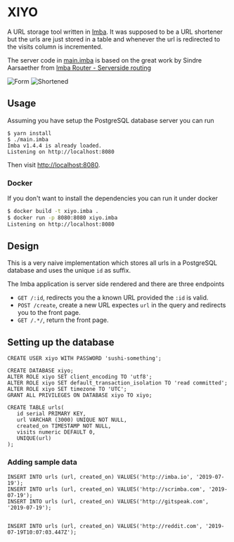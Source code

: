# XIYO

A URL storage tool written in [Imba][0]. It was supposed to be a URL shortener
but the urls are just stored in a table and whenever the url is redirected to
the visits column is incremented.

The server code in [main.imba][i] is based on the great work by Sindre
Aarsaether from [Imba Router - Serverside routing][1]

![Form](./GitHub/Form.png)
![Shortened](./GitHub/Shortened.png)

## Usage

Assuming you have setup the PostgreSQL database server you can run

```
$ yarn install
$ ./main.imba 
Imba v1.4.4 is already loaded.
Listening on http://localhost:8080
```

Then visit [http://localhost:8080](http://localhost:8080).

### Docker

If you don't want to install the dependencies you can run it under docker

```bash
$ docker build -t xiyo.imba .
$ docker run -p 8080:8080 xiyo.imba
Listening on http://localhost:8080
```

## Design

This is a very naive implementation which stores all urls in a PostgreSQL database
and uses the unique `id` as suffix. 

The Imba application is server side rendered and there are three endpoints

- `GET /:id`, redirects you the a known URL provided the `:id` is valid.
- `POST /create`, create a new URL expectes `url` in the query and redirects you 
to the front page.
- `GET /.*/`, return the front page.

## Setting up the database

```psql
CREATE USER xiyo WITH PASSWORD 'sushi-something';

CREATE DATABASE xiyo;
ALTER ROLE xiyo SET client_encoding TO 'utf8';
ALTER ROLE xiyo SET default_transaction_isolation TO 'read committed';
ALTER ROLE xiyo SET timezone TO 'UTC';
GRANT ALL PRIVILEGES ON DATABASE xiyo TO xiyo;

CREATE TABLE urls(
   id serial PRIMARY KEY,
   url VARCHAR (3000) UNIQUE NOT NULL,
   created_on TIMESTAMP NOT NULL,
   visits numeric DEFAULT 0,
   UNIQUE(url)
);
```

### Adding sample data

```psql
INSERT INTO urls (url, created_on) VALUES('http://imba.io', '2019-07-19');
INSERT INTO urls (url, created_on) VALUES('http://scrimba.com', '2019-07-19');
INSERT INTO urls (url, created_on) VALUES('http://gitspeak.com', '2019-07-19');


INSERT INTO urls (url, created_on) VALUES('http://reddit.com', '2019-07-19T10:07:03.447Z');

```

[0]: https://imba.io
[1]: https://scrimba.com/p/pMvYcg/cnw7NSK
[i]: /main.imba
